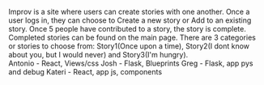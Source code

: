 Improv is a site where users can create stories with one another.  Once a user logs in, they can choose to Create a new story or Add to an existing story. Once 5 people have contributed to a story, the story is complete.  Completed stories can be found on the main page.  There are 3 categories or stories to choose from: Story1(Once upon a time), Story2(I dont know about you, but I would never) and Story3(I'm hungry).  
Antonio - React, Views/css
Josh - Flask, Blueprints
Greg - Flask, app pys and debug
Kateri - React, app js, components

